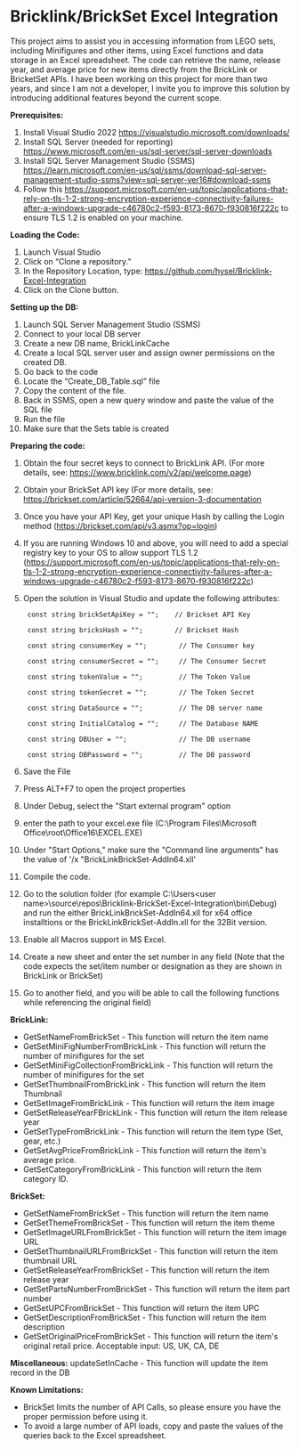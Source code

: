 # Bricklink/BrickSet Excel Integration
This project aims to assist you in accessing information from LEGO sets, including Minifigures and other items, using Excel functions and data storage in an Excel spreadsheet. The code can retrieve the name, release year, and average price for new items directly from the BrickLink or BricketSet APIs. I have been working on this project for more than two years, and since I am not a developer, I invite you to improve this solution by introducing additional features beyond the current scope.

**Prerequisites:**


1) Install Visual Studio 2022 https://visualstudio.microsoft.com/downloads/
2) Install SQL Server (needed for reporting) https://www.microsoft.com/en-us/sql-server/sql-server-downloads
3) Install SQL Server Management Studio (SSMS) https://learn.microsoft.com/en-us/sql/ssms/download-sql-server-management-studio-ssms?view=sql-server-ver16#download-ssms
4) Follow this https://support.microsoft.com/en-us/topic/applications-that-rely-on-tls-1-2-strong-encryption-experience-connectivity-failures-after-a-windows-upgrade-c46780c2-f593-8173-8670-f930816f222c to ensure TLS 1.2 is enabled on your machine.

**Loading the Code:**
1) Launch Visual Studio
2) Click on “Clone a repository.”
3) In the Repository Location, type: https://github.com/hysel/Bricklink-Excel-Integration
4) Click on the Clone button.

**Setting up the DB:**

1) Launch SQL Server Management Studio (SSMS)
2) Connect to your local DB server
3) Create a new DB name, BrickLinkCache
4) Create a local SQL server user and assign owner permissions on the created DB.
5) Go back to the code
6) Locate the “Create_DB_Table.sql” file
7) Copy the content of the file.
8) Back in SSMS, open a new query window and paste the value of the SQL file
9) Run the file
10) Make sure that the Sets table is created

**Preparing the code:**

1) Obtain the four secret keys to connect to BrickLink API. (For more details, see: https://www.bricklink.com/v2/api/welcome.page)
2) Obtain your BrickSet API key (For more details, see: https://brickset.com/article/52664/api-version-3-documentation
3) Once you have your API Key, get your unique Hash by calling the Login method (https://brickset.com/api/v3.asmx?op=login)
4) If you are running Windows 10 and above, you will need to add a special registry key to your OS to allow support TLS 1.2 (https://support.microsoft.com/en-us/topic/applications-that-rely-on-tls-1-2-strong-encryption-experience-connectivity-failures-after-a-windows-upgrade-c46780c2-f593-8173-8670-f930816f222c)
5) Open the solution in Visual Studio and update the following attributes:
        
        const string brickSetApiKey = "";    // Brickset API Key

        const string bricksHash = "";        // Brickset Hash
   
        const string consumerKey = "";        // The Consumer key
        
        const string consumerSecret = "";     // The Consumer Secret
        
        const string tokenValue = "";         // The Token Value
        
        const string tokenSecret = "";        // The Token Secret               
        
        const string DataSource = "";         // The DB server name
        
        const string InitialCatalog = "";     // The Database NAME
        
        const string DBUser = "";             // The DB username
        
        const string DBPassword = "";         // The DB password
        

7) Save the File
8) Press ALT+F7 to open the project properties
9) Under Debug, select the "Start external program" option
10) enter the path to your excel.exe file (C:\Program Files\Microsoft Office\root\Office16\EXCEL.EXE)
11) Under "Start Options," make sure the "Command line arguments" has the value of '/x "BrickLinkBrickSet-AddIn64.xll'
12) Compile the code.
13) Go to the solution folder (for example C:\Users\<user name>\source\repos\Bricklink-BrickSet-Excel-Integration\bin\Debug) and run the either BrickLinkBrickSet-AddIn64.xll for x64 office installtions or the BrickLinkBrickSet-AddIn.xll for the 32Bit version.
14) Enable all Macros support in MS Excel.
15) Create a new sheet and enter the set number in any field (Note that the code expects the set/item number or designation as they are shown in BrickLink or BrickSet)
16) Go to another field, and you will be able to call the following functions while referencing the original field)

**BrickLink:**
- GetSetNameFromBrickSet - This function will return the item name
- GetSetMiniFigNumberFromBrickLink - This function will return the number of minifigures for the set
- GetSetMiniFigCollectionFromBrickLink - This function will return the number of minifigures for the set
- GetSetThumbnailFromBrickLink - This function will return the item Thumbnail
- GetSetImageFromBrickLink - This function will return the item image
- GetSetReleaseYearFBrickLink - This function will return the item release year
- GetSetTypeFromBrickLink - This function will return the item type (Set, gear, etc.)
- GetSetAvgPriceFromBrickLink - This function will return the item's average price.
- GetSetCategoryFromBrickLink - This function will return the item category ID.

**BrickSet:**
- GetSetNameFromBrickSet - This function will return the item name
- GetSetThemeFromBrickSet - This function will return the item theme
- GetSetImageURLFromBrickSet - This function will return the item image URL
- GetSetThumbnailURLFromBrickSet - This function will return the item thumbnail URL
- GetSetReleaseYearFromBrickSet - This function will return the item release year
- GetSetPartsNumberFromBrickSet - This function will return the item part number
- GetSetUPCFromBrickSet - This function will return the item UPC
- GetSetDescriptionFromBrickSet - This function will return the item description
- GetSetOriginalPriceFromBrickSet - This function will return the item's original retail price. Acceptable input: US, UK, CA, DE
  
**Miscellaneous:**
updateSetInCache - This function will update the item record in the DB

**Known Limitations:**
- BrickSet limits the number of API Calls, so please ensure you have the proper permission before using it.
- To avoid a large number of API loads, copy and paste the values of the queries back to the Excel spreadsheet.


